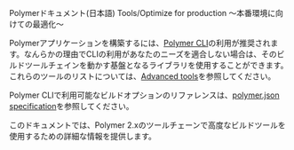 Polymerドキュメント(日本語) Tools/Optimize for production 〜本番環境に向けての最適化〜

Polymerアプリケーションを構築するには、[Polymer CLI](https://www.polymer-project.org/2.0/docs/tools/polymer-cli)の利用が推奨されます。なんらかの理由でCLIの利用があなたのニーズを適合しない場合は、そのビルドツールチェインを動かす基盤となるライブラリを使用することができます。これらのツールのリストについては、[Advanced tools](https://www.polymer-project.org/2.0/docs/tools/advanced)を参照してください。

Polymer CLIで利用可能なビルドオプションのリファレンスは、[polymer.json specification](https://www.polymer-project.org/2.0/docs/tools/polymer-json)を参照してください。

このドキュメントでは、Polymer 2.xのツールチェーンで高度なビルドツールを使用するための詳細な情報を提供します。
